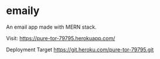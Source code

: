 # emaily
An email app made with MERN stack.

Visit: https://pure-tor-79795.herokuapp.com/

Deployment Target
https://git.heroku.com/pure-tor-79795.git

